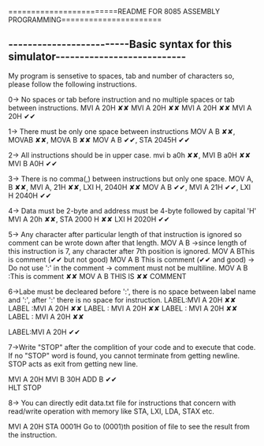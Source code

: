 ========================README FOR 8085 ASSEMBLY PROGRAMMING======================

-------------------------Basic syntax for this simulator---------------------------
-----------------------------------------------------------------------------------

My program is sensetive to spaces, tab and number of characters so, please follow the
following instructions.

0-> No spaces or tab before instruction and no multiple spaces or tab between instructions.
	MVI A 20H ✘✘
  MVI A 20H ✘✘
MVI		A	20H ✘✘
MVI A 20H ✔✔

1-> There must be only one space between instructions
MOV A    B ✘✘, MOVAB ✘✘, MOVA B ✘✘
MOV A B ✔✔, STA 2045H ✔✔

2-> All instructions should be in upper case.
mvi b a0h ✘✘, MVI B a0H ✘✘
MVI B A0H ✔✔

3-> There is no comma(,) between instructions but only one space.
MOV A, B ✘✘, MVI A, 21H ✘✘, LXI H, 2040H ✘✘
MOV A B ✔✔,  MVI A 21H ✔✔,  LXI H 2040H ✔✔

4-> Data must be 2-byte and address must be 4-byte followed by capital 'H'
MVI A 20h ✘✘, STA 2000 H ✘✘
LXI H 2020H ✔✔

5-> Any character after particular length of that instruction is ignored so comment can
be wrote down after that length.
MOV A B   ->since length of this instruction is 7, any character after 7th position is
			ignored.
MOV A BThis is comment (✔✔ but not good)
MOV A B This is comment (✔✔ and good)
			-> Do not use ':' in the comment
			-> comment must not be multiline.
MOV A B :This is comment ✘✘
MOV A B THIS
		IS				✘✘
		COMMENT

6->Labe must be decleared before ':', there is no space between label name and ':',
after ':' there is no space  for instruction.
LABEL:MVI A 20H ✘✘
LABEL    :MVI A 20H ✘✘
LABEL : MVI A 20H ✘✘
LABEL :
MVI A 20H		✘✘
LABEL : MVI A 20H ✘✘

LABEL:MVI A 20H	✔✔

7->Write "STOP" after the complition of your code and to execute that code.
If no "STOP" word is found, you cannot terminate from getting newline. STOP
acts as exit from getting new line.

MVI A 20H
MVI B 30H
ADD B						✔✔	
HLT
STOP

8-> You can directly edit data.txt file for instructions that concern with read/write
operation with memory like STA, LXI, LDA, STAX etc.

MVI A 20H
STA 0001H
Go to (0001)th position of file to see the result from the instruction.
